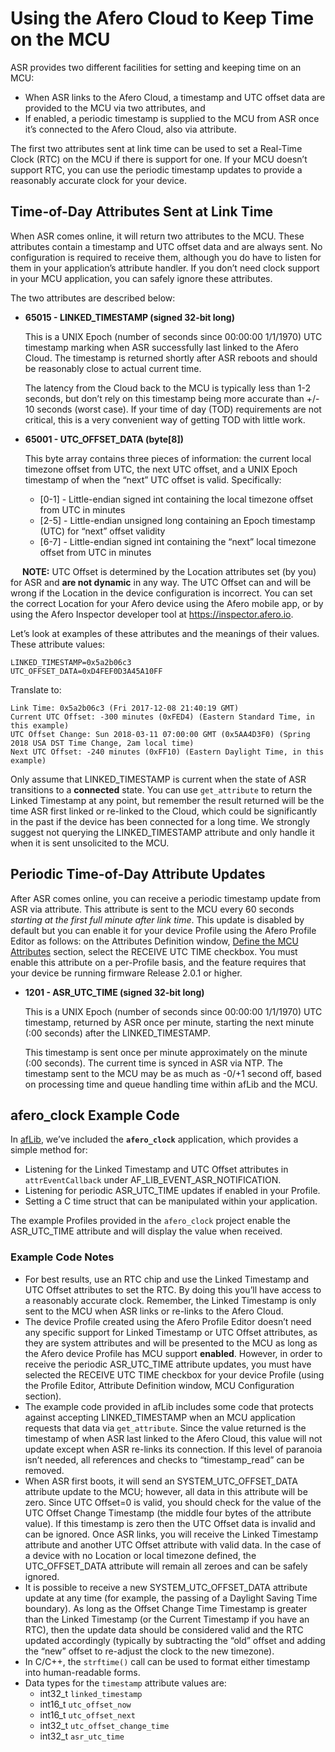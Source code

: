 # Using the Afero Cloud to Keep Time on the MCU

ASR provides two different facilities for setting and keeping time on an MCU:

<ul class="af-ul">
	<li>When ASR links to the Afero Cloud, a timestamp and UTC offset data are provided to the MCU via two attributes, and</li>
	<li>If enabled, a periodic timestamp is supplied to the MCU from ASR once it’s connected to the Afero Cloud, also via attribute.</li>
</ul>

The first two attributes sent at link time can be used to set a Real-Time Clock (RTC) on the MCU if there is support for one. If your MCU doesn’t support RTC, you can use the periodic timestamp updates to provide a reasonably accurate clock for your device.

## Time-of-Day Attributes Sent at Link Time

When ASR comes online, it will return two attributes to the MCU. These attributes contain a timestamp and UTC offset data and are always sent. No configuration is required to receive them, although you do have to listen for them in your application’s attribute handler. If you don’t need clock support in your MCU application, you can safely ignore these attributes.

The two attributes are described below:

<ul class="af-ul">
	<li><strong>65015 - LINKED_TIMESTAMP (signed 32-bit long)</strong>
	<p>This is a UNIX Epoch (number of seconds since 00:00:00 1/1/1970) UTC timestamp marking when ASR successfully last linked to the Afero Cloud. The timestamp is returned shortly after ASR reboots and should be reasonably close to actual current time.</p>
	<p>The latency from the Cloud back to the MCU is typically less than 1-2 seconds, but don’t rely on this timestamp being more accurate than +/- 10 seconds (worst case). If your time of day (TOD) requirements are not critical, this is a very convenient way of getting TOD with little work.</p>
	</li>
	<li><strong>65001 - UTC_OFFSET_DATA (byte[8])</strong>
	<p>This byte array contains three pieces of information: the current local timezone offset from UTC, the next UTC offset, and a UNIX Epoch timestamp of when the “next” UTC offset is valid. Specifically:<p>
	<ul class="af-ul-2">
		<li>[0-1] - Little-endian signed int containing the local timezone offset from UTC in minutes</li>
		<li>[2-5] - Little-endian unsigned long containing an Epoch timestamp (UTC) for “next” offset validity</li>
		<li>[6-7] - Little-endian signed int containing the “next” local timezone offset from UTC in minutes</li>
	</ul>
</ul>

<div class="af-callout">
<div class="callout-text">
<p><img src="../img/Note.svg" width="15" style="vertical-align:bottom;padding:0"> <strong>NOTE:</strong> UTC Offset is determined by the Location attributes set (by you) for ASR and <strong>are not dynamic</strong> in any way. The UTC Offset can and will be wrong if the Location in the device configuration is incorrect. You can set the correct Location for your Afero device using the Afero mobile app, or by using the Afero Inspector developer tool at <a href="https://inspector.afero.io" target="_blank"> https://inspector.afero.io</a>.</p>
</div>
</div>

Let’s look at examples of these attributes and the meanings of their values. These attribute values:

```
LINKED_TIMESTAMP=0x5a2b06c3
UTC_OFFSET_DATA=0xD4FEF0D3A45A10FF
```

Translate to:

```
Link Time: 0x5a2b06c3 (Fri 2017-12-08 21:40:19 GMT)
Current UTC Offset: -300 minutes (0xFED4) (Eastern Standard Time, in this example)
UTC Offset Change: Sun 2018-03-11 07:00:00 GMT (0x5AA4D3F0) (Spring 2018 USA DST Time Change, 2am local time)
Next UTC Offset: -240 minutes (0xFF10) (Eastern Daylight Time, in this example)
```

Only assume that LINKED_TIMESTAMP is current when the state of ASR transitions to a **connected** state. You can use `get_attribute` to return the Linked Timestamp at any point, but remember the result returned will be the time ASR first linked or re-linked to the Cloud, which could be significantly in the past if the device has been connected for a long time. We strongly suggest not querying the LINKED_TIMESTAMP attribute and only handle it when it is sent unsolicited to the MCU.

## Periodic Time-of-Day Attribute Updates

After ASR comes online, you can receive a periodic timestamp update from ASR via attribute. This attribute is sent to the MCU every 60 seconds *starting at the first full minute after link time*. This update is disabled by default but you can enable it for your device Profile using the Afero Profile Editor as follows: on the Attributes Definition window, [Define the MCU Attributes](../AttrDef#define-the-mcu-attributes) section, select the <span class="UIText">RECEIVE UTC TIME</span> checkbox. You must enable this attribute on a per-Profile basis, and the feature requires that your device be running firmware Release 2.0.1 or higher.

<ul class="af-ul">
	<li><strong>1201 - ASR_UTC_TIME (signed 32-bit long)</strong>
	<p>This is a UNIX Epoch (number of seconds since 00:00:00 1/1/1970) UTC timestamp, returned by ASR once per minute, starting the next minute (:00 seconds) after the LINKED_TIMESTAMP.</p>
	<p>This timestamp is sent once per minute approximately on the minute (:00 seconds). The current time is synced in ASR via NTP. The timestamp sent to the MCU may be as much as -0/+1 second off, based on processing time and queue handling time within afLib and the MCU.</p>
	</li>
</ul>

## afero_clock Example Code

In [afLib](http://github.com/aferodeveloper/afLib), we’ve included the **`afero_clock`** application, which provides a simple method for:

- Listening for the Linked Timestamp and UTC Offset attributes in `attrEventCallback` under AF_LIB_EVENT_ASR_NOTIFICATION.
- Listening for periodic ASR_UTC_TIME updates if enabled in your Profile.
- Setting a C time struct that can be manipulated within your application.

The example Profiles provided in the `afero_clock` project enable the ASR_UTC_TIME attribute and will display the value when received.

### Example Code Notes

<ul class="af-ul">
	<li>For best results, use an RTC chip and use the Linked Timestamp and UTC Offset attributes to set the RTC. By doing this you’ll have access to a reasonably accurate clock. Remember, the Linked Timestamp is only sent to the MCU when ASR links or re-links to the Afero Cloud.</li>
	<li>The device Profile created using the Afero Profile Editor doesn’t need any specific support for Linked Timestamp or UTC Offset attributes, as they are system attributes and will be presented to the MCU as long as the Afero device Profile has MCU support <strong>enabled</strong>. However, in order to receive the periodic ASR_UTC_TIME attribute updates, you must have selected the <span class="UIText">RECEIVE UTC TIME</span> checkbox for your device Profile (using the Profile Editor, Attribute Definition window, MCU Configuration section).</li>
	<li>The example code provided in afLib includes some code that protects against accepting LINKED_TIMESTAMP when an MCU application requests that data via <code>get_attribute</code>. Since the value returned is the timestamp of when ASR last linked to the Afero Cloud, this value will not update except when ASR re-links its connection. If this level of paranoia isn’t needed, all references and checks to “timestamp_read” can be removed.</li>
	<li>When ASR first boots, it will send an SYSTEM_UTC_OFFSET_DATA attribute update to the MCU; however, all data in this attribute will be zero. Since UTC Offset=0 is valid, you should check for the value of the UTC Offset Change Timestamp (the middle four bytes of the attribute value). If this timestamp is zero then the UTC Offset data is invalid and can be ignored. Once ASR links, you will receive the Linked Timestamp attribute and another UTC Offset attribute with valid data. In the case of a device with no Location or local timezone defined, the UTC_OFFSET_DATA attribute will remain all zeroes and can be safely ignored.</li>
	<li>It is possible to receive a new SYSTEM_UTC_OFFSET_DATA attribute update at any time (for example, the passing of a Daylight Saving Time boundary). As long as the Offset Change Time Timestamp is greater than the Linked Timestamp (or the Current Timestamp if you have an RTC), then the update data should be considered valid and the RTC updated accordingly (typically by subtracting the “old” offset and adding the “new” offset to re-adjust the clock to the new timezone).</li>
	<li>In C/C++, the <code>strftime()</code> call can be used to format either timestamp into human-readable forms.</li>
	<li>Data types for the <code>timestamp</code> attribute values are:
		<ul class="af-ul-2">
			<li>int32_t <code>linked_timestamp</code></li>
			<li>int16_t <code>utc_offset_now</code></li>
			<li>int16_t <code>utc_offset_next</code></li>
			<li>int32_t <code>utc_offset_change_time</code></li>
			<li>int32_t <code>asr_utc_time</code></li>
		</ul>
	</li>
</ul>
	

